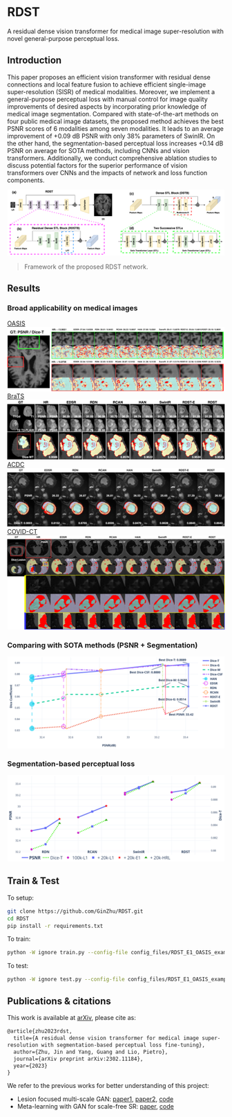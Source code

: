 # RDST
A residual dense vision transformer for medical image super-resolution with novel general-purpose perceptual loss.
## Introduction
This paper proposes an efficient vision transformer with residual dense connections and local feature fusion to achieve efficient single-image super-resolution (SISR) of medical modalities. Moreover, we implement a general-purpose perceptual loss with manual control for image quality improvements of desired aspects by incorporating prior knowledge of medical image segmentation. Compared with state-of-the-art methods on four public medical image datasets, the proposed method achieves the best PSNR scores of 6 modalities among seven modalities. It leads to an average improvement of +0.09 dB PSNR with only 38\% parameters of SwinIR. On the other hand, the segmentation-based perceptual loss increases +0.14 dB PSNR on average for SOTA methods, including CNNs and vision transformers. Additionally, we conduct comprehensive ablation studies to discuss potential factors for the superior performance of vision transformers over CNNs and the impacts of network and loss function components.

![](./figures/RDST-MIA-RDST.png)
> Framework of the proposed RDST network.

## Results
### Broad applicability on medical images
[OASIS](https://www.oasis-brains.org/)
![](./figures/RDST-MIA-OASIS.png)
[BraTS](https://www.med.upenn.edu/cbica/brats2020/data.html)
![](./figures/RDST-BraTS-SOTA-mia.png)
[ACDC](https://www.creatis.insa-lyon.fr/Challenge/acdc/databases.html)
![](./figures/RDST-ACDC-SOTA.png)
[COVID-CT](https://zenodo.org/record/3757476)
![](./figures/RDST-COVID-SOTA.png)
### Comparing with SOTA methods (PSNR + Segmentation)
![On OASIS](./figures/RDST_SOTA.png)
### Segmentation-based perceptual loss
![](./figures/SOTA_SEG.png)


## Train & Test
To setup:
```bash
git clone https://github.com/GinZhu/RDST.git
cd RDST
pip install -r requirements.txt
```
To train:
```bash
python -W ignore train.py --config-file config_files/RDST_E1_OASIS_example_SRx4.ini
```
To test:
```bash
python -W ignore test.py --config-file config_files/RDST_E1_OASIS_example_SRx4_testing.ini
```

## Publications & citations
This work is available at [arXiv](https://arxiv.org/abs/2302.11184), please cite as:
```
@article{zhu2023rdst,
  title={A residual dense vision transformer for medical image super-resolution with segmentation-based perceptual loss fine-tuning},
  author={Zhu, Jin and Yang, Guang and Lio, Pietro},
  journal={arXiv preprint arXiv:2302.11184},
  year={2023}
}
```
We refer to the previous works for better understanding of this project:
- Lesion focused multi-scale GAN: [paper1](https://arxiv.org/abs/1810.06693), [paper2](https://arxiv.org/abs/1901.03419), [code](https://github.com/GinZhu/msgan)
- Meta-learning with GAN for scale-free SR: [paper](https://arxiv.org/abs/2105.10738), [code](https://github.com/GinZhu/MIASSR)